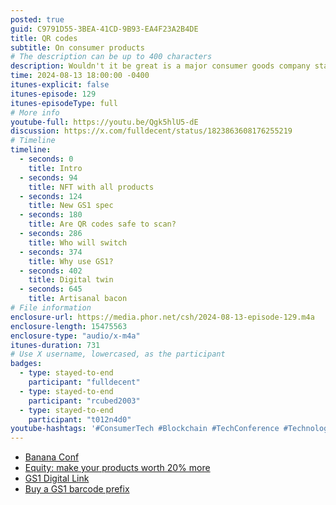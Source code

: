 ```yaml
---
posted: true
guid: C9791D55-3BEA-41CD-9B93-EA4F23A2B4DE
title: QR codes
subtitle: On consumer products
# The description can be up to 400 characters
description: Wouldn't it be great is a major consumer goods company started using QR codes on all their products? And added serial numbers and for traceability? And could connect to digital twins? We announce here the largest company do it this year.
time: 2024-08-13 18:00:00 -0400
itunes-explicit: false
itunes-episode: 129
itunes-episodeType: full
# More info
youtube-full: https://youtu.be/Qgk5hlU5-dE
discussion: https://x.com/fulldecent/status/1823863608176255219
# Timeline
timeline:
  - seconds: 0
    title: Intro
  - seconds: 94
    title: NFT with all products
  - seconds: 124
    title: New GS1 spec
  - seconds: 180
    title: Are QR codes safe to scan?
  - seconds: 286
    title: Who will switch
  - seconds: 374
    title: Why use GS1?
  - seconds: 402
    title: Digital twin
  - seconds: 645
    title: Artisanal bacon
# File information
enclosure-url: https://media.phor.net/csh/2024-08-13-episode-129.m4a
enclosure-length: 15475563
enclosure-type: "audio/x-m4a"
itunes-duration: 731
# Use X username, lowercased, as the participant
badges:
  - type: stayed-to-end
    participant: "fulldecent"
  - type: stayed-to-end
    participant: "rcubed2003"
  - type: stayed-to-end
    participant: "t012n4d0"
youtube-hashtags: '#ConsumerTech #Blockchain #TechConference #TechnologyTrends #Innovation #GlobalTech #TechFuture #BananaConf #SteveJobsStyle #TechPresentation'
---
```


- [Banana Conf](https://bananaconf.xyz/)
- [Equity: make your products worth 20% more](https://www.youtube.com/watch?v=P10wIsXVwgc)
- [GS1 Digital Link](https://www.gs1.org/standards/gs1-digital-link)
- [Buy a GS1 barcode prefix](https://www.gs1us.org/upcs-barcodes-prefixes)

<!--end of quick notes-->
